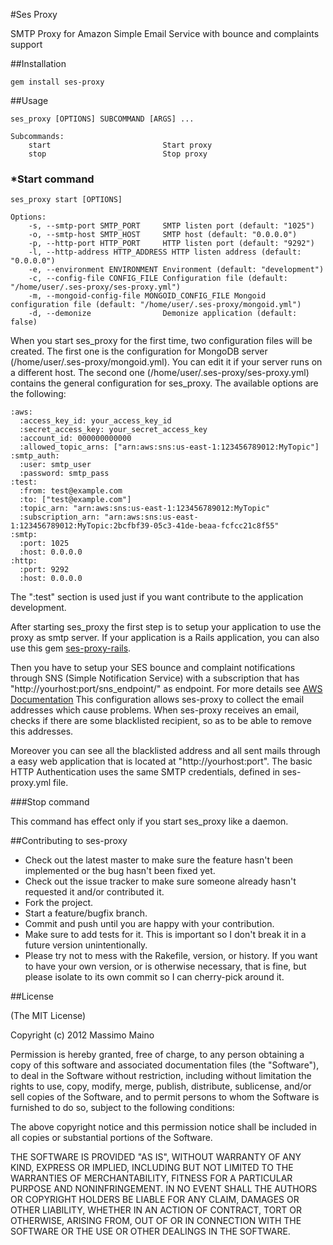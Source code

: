 #Ses Proxy

SMTP Proxy for Amazon Simple Email Service with bounce and complaints support

##Installation

    gem install ses-proxy

##Usage

    ses_proxy [OPTIONS] SUBCOMMAND [ARGS] ...

    Subcommands:
        start                         Start proxy
        stop                          Stop proxy

### *Start command

    ses_proxy start [OPTIONS]

    Options:
        -s, --smtp-port SMTP_PORT     SMTP listen port (default: "1025")
        -o, --smtp-host SMTP_HOST     SMTP host (default: "0.0.0.0")
        -p, --http-port HTTP_PORT     HTTP listen port (default: "9292")
        -l, --http-address HTTP_ADDRESS HTTP listen address (default: "0.0.0.0")
        -e, --environment ENVIRONMENT Environment (default: "development")
        -c, --config-file CONFIG_FILE Configuration file (default: "/home/user/.ses-proxy/ses-proxy.yml")
        -m, --mongoid-config-file MONGOID_CONFIG_FILE Mongoid configuration file (default: "/home/user/.ses-proxy/mongoid.yml")
        -d, --demonize                Demonize application (default: false)

When you start ses\_proxy for the first time, two configuration files will be created.
The first one is the configuration for MongoDB server (/home/user/.ses-proxy/mongoid.yml). You can edit it if your server runs on a different host.
The second one (/home/user/.ses-proxy/ses-proxy.yml) contains the general configuration for ses\_proxy. The available options are the following:

    :aws:
      :access_key_id: your_access_key_id
      :secret_access_key: your_secret_access_key
      :account_id: 000000000000
      :allowed_topic_arns: ["arn:aws:sns:us-east-1:123456789012:MyTopic"]
    :smtp_auth:
      :user: smtp_user
      :password: smtp_pass
    :test:
      :from: test@example.com
      :to: ["test@example.com"]
      :topic_arn: "arn:aws:sns:us-east-1:123456789012:MyTopic"
      :subscription_arn: "arn:aws:sns:us-east-1:123456789012:MyTopic:2bcfbf39-05c3-41de-beaa-fcfcc21c8f55"
    :smtp:
      :port: 1025
      :host: 0.0.0.0
    :http:
      :port: 9292
      :host: 0.0.0.0

The ":test" section is used just if you want contribute to the application development.

After starting ses\_proxy the first step is to setup your application to use the proxy as smtp server.
If your application is a Rails application, you can also use this gem [ses-proxy-rails](https://github.com/maintux/ses-proxy-rails).

Then you have to setup your SES bounce and complaint notifications through SNS (Simple Notification Service) with a subscription that has "http://yourhost:port/sns_endpoint/" as endpoint. For more details see [AWS Documentation](http://docs.aws.amazon.com/ses/latest/DeveloperGuide/ConfiguringNotificationsSNS.html)
This configuration allows ses-proxy to collect the email addresses which cause problems. When ses-proxy receives an email, checks if there are some blacklisted recipient, so as to be able to remove this addresses.

Moreover you can see all the blacklisted address and all sent mails through a easy web application that is located at "http://yourhost:port". The basic HTTP Authentication uses the same SMTP credentials, defined in ses-proxy.yml file.

###Stop command

This command has effect only if you start ses\_proxy like a daemon.

##Contributing to ses-proxy

* Check out the latest master to make sure the feature hasn't been implemented or the bug hasn't been fixed yet.
* Check out the issue tracker to make sure someone already hasn't requested it and/or contributed it.
* Fork the project.
* Start a feature/bugfix branch.
* Commit and push until you are happy with your contribution.
* Make sure to add tests for it. This is important so I don't break it in a future version unintentionally.
* Please try not to mess with the Rakefile, version, or history. If you want to have your own version, or is otherwise necessary, that is fine, but please isolate to its own commit so I can cherry-pick around it.

##License

(The MIT License)

Copyright (c) 2012 Massimo Maino

Permission is hereby granted, free of charge, to any person obtaining a copy of this software and associated documentation files (the "Software"), to deal in the Software without restriction, including without limitation the rights to use, copy, modify, merge, publish, distribute, sublicense, and/or sell copies of the Software, and to permit persons to whom the Software is furnished to do so, subject to the following conditions:

The above copyright notice and this permission notice shall be included in all copies or substantial portions of the Software.

THE SOFTWARE IS PROVIDED "AS IS", WITHOUT WARRANTY OF ANY KIND, EXPRESS OR IMPLIED, INCLUDING BUT NOT LIMITED TO THE WARRANTIES OF MERCHANTABILITY, FITNESS FOR A PARTICULAR PURPOSE AND NONINFRINGEMENT. IN NO EVENT SHALL THE AUTHORS OR COPYRIGHT HOLDERS BE LIABLE FOR ANY CLAIM, DAMAGES OR OTHER LIABILITY, WHETHER IN AN ACTION OF CONTRACT, TORT OR OTHERWISE, ARISING FROM, OUT OF OR IN CONNECTION WITH THE SOFTWARE OR THE USE OR OTHER DEALINGS IN THE SOFTWARE.